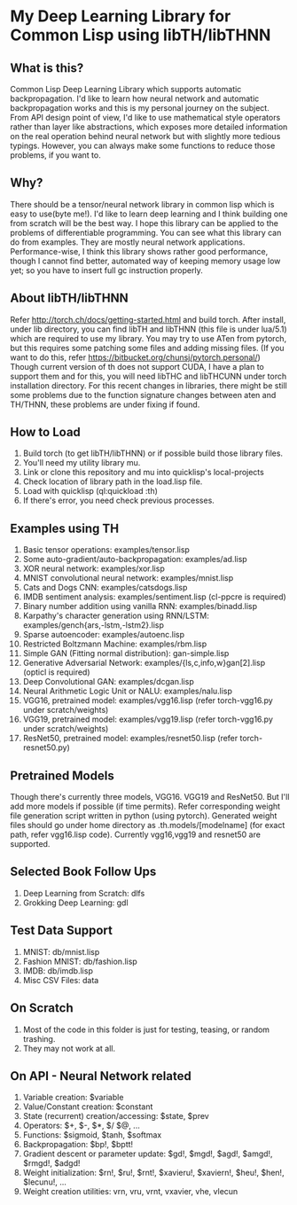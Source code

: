 # My Deep Learning Library for Common Lisp using libTH/libTHNN

## What is this?
  Common Lisp Deep Learning Library which supports automatic backpropagation. I'd like to learn how
  neural network and automatic backpropagation works and this is my personal journey on the subject.
  From API design point of view, I'd like to use mathematical style operators rather than layer like
  abstractions, which exposes more detailed information on the real operation behind neural network
  but with slightly more tedious typings. However, you can always make some functions to reduce those
  problems, if you want to.

## Why?
  There should be a tensor/neural network library in common lisp which is easy to use(byte me!).
  I'd like to learn deep learning and I think building one from scratch will be the best way.
  I hope this library can be applied to the problems of differentiable programming. You can see
  what this library can do from examples. They are mostly neural network applications.
  Performance-wise, I think this library shows rather good performance, though I cannot find better,
  automated way of keeping memory usage low yet; so you have to insert full gc instruction properly.

## About libTH/libTHNN
  Refer http://torch.ch/docs/getting-started.html and build torch. After install, under lib directory,
  you can find libTH and libTHNN (this file is under lua/5.1) which are required to use my library.
  You may try to use ATen from pytorch, but this requires some patching some files and adding missing
  files. (If you want to do this, refer https://bitbucket.org/chunsj/pytorch.personal/)
  Though current version of th does not support CUDA, I have a plan to support them and for this, you
  will need libTHC and libTHCUNN under torch installation directory.
  For this recent changes in libraries, there might be still some problems due to the function signature
  changes between aten and TH/THNN, these problems are under fixing if found.

## How to Load
  1. Build torch (to get libTH/libTHNN) or if possible build those library files.
  2. You'll need my utility library mu.
  3. Link or clone this repository and mu into quicklisp's local-projects
  4. Check location of library path in the load.lisp file.
  5. Load with quicklisp (ql:quickload :th)
  6. If there's error, you need check previous processes.

## Examples using TH
  1. Basic tensor operations: examples/tensor.lisp
  2. Some auto-gradient/auto-backpropagation: examples/ad.lisp
  3. XOR neural network: examples/xor.lisp
  4. MNIST convolutional neural network: examples/mnist.lisp
  5. Cats and Dogs CNN: examples/catsdogs.lisp
  6. IMDB sentiment analysis: examples/sentiment.lisp (cl-ppcre is required)
  7. Binary number addition using vanilla RNN: examples/binadd.lisp
  8. Karpathy's character generation using RNN/LSTM: examples/gench{ars,-lstm,-lstm2}.lisp
  9. Sparse autoencoder: examples/autoenc.lisp
  10. Restricted Boltzmann Machine: examples/rbm.lisp
  11. Simple GAN (Fitting normal distribution): gan-simple.lisp
  12. Generative Adversarial Network: examples/{ls,c,info,w}gan[2].lisp (opticl is required)
  13. Deep Convolutional GAN: examples/dcgan.lisp
  14. Neural Arithmetic Logic Unit or NALU: examples/nalu.lisp
  15. VGG16, pretrained model: examples/vgg16.lisp (refer torch-vgg16.py under scratch/weights)
  16. VGG19, pretrained model: examples/vgg19.lisp (refer torch-vgg16.py under scratch/weights)
  17. ResNet50, pretrained model: examples/resnet50.lisp (refer torch-resnet50.py)

## Pretrained Models
  Though there's currently three models, VGG16. VGG19 and ResNet50. But I'll add more models
  if possible (if time permits). Refer corresponding weight file generation script written in
  python (using pytorch). Generated weight files should go under home directory as
  .th.models/[modelname] (for exact path, refer vgg16.lisp code). Currently vgg16,vgg19 and resnet50
  are supported.

## Selected Book Follow Ups
  1. Deep Learning from Scratch: dlfs
  2. Grokking Deep Learning: gdl

## Test Data Support
  1. MNIST: db/mnist.lisp
  2. Fashion MNIST: db/fashion.lisp
  3. IMDB: db/imdb.lisp
  4. Misc CSV Files: data

## On Scratch
  1. Most of the code in this folder is just for testing, teasing, or random trashing.
  2. They may not work at all.

## On API - Neural Network related
  1. Variable creation: $variable
  2. Value/Constant creation: $constant
  3. State (recurrent) creation/accessing: $state, $prev
  4. Operators: $+, $-, $*, $/ $@, ...
  5. Functions: $sigmoid, $tanh, $softmax
  6. Backpropagation: $bp!, $bptt!
  7. Gradient descent or parameter update: $gd!, $mgd!, $agd!, $amgd!, $rmgd!, $adgd!
  8. Weight initialization: $rn!, $ru!, $rnt!, $xavieru!, $xaviern!, $heu!, $hen!, $lecunu!, ...
  9. Weight creation utilities: vrn, vru, vrnt, vxavier, vhe, vlecun
